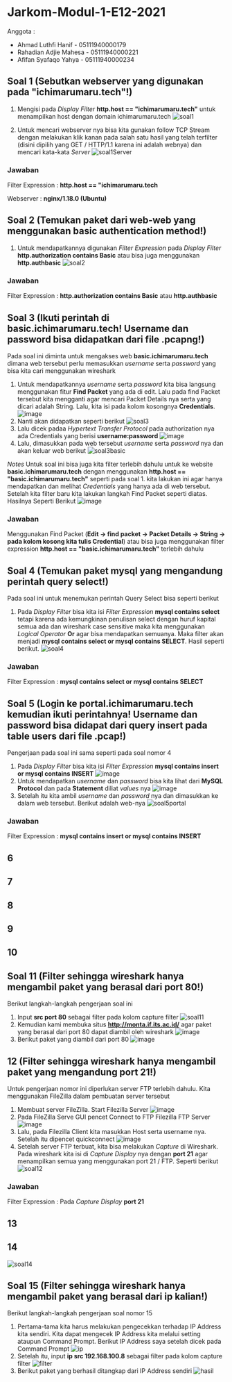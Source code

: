 # Jarkom-Modul-1-E12-2021
Anggota :
- Ahmad Luthfi Hanif	  - 05111940000179
- Rahadian Adjie Mahesa	- 05111940000221
- Afifan Syafaqo Yahya	- 05111940000234
 
## Soal 1 (Sebutkan webserver yang digunakan pada "ichimarumaru.tech"!)
1. Mengisi pada *Display Filter* **http.host == "ichimarumaru.tech"** untuk menampilkan host dengan domain ichimarumaru.tech
![soal1](https://user-images.githubusercontent.com/55140514/134492368-c9acdedd-b9d5-4173-9985-47c23252fa72.png)

2. Untuk mencari webserver nya bisa kita gunakan follow TCP Stream dengan melakukan klik kanan pada salah satu hasil yang telah terfilter (disini dipilih yang GET / HTTP/1.1 karena ini adalah webnya) dan mencari kata-kata *Server*
![soal1Server](https://user-images.githubusercontent.com/55140514/134492375-f04a2029-289a-4ae0-847f-ffc8943e6053.png)

### Jawaban
Filter Expression : **http.host == "ichimarumaru.tech**

Webserver : **nginx/1.18.0 (Ubuntu)**

## Soal 2 (Temukan paket dari web-web yang menggunakan basic authentication method!)
1. Untuk mendapatkannya digunakan *Filter Expression* pada *Display Filter* **http.authorization contains Basic** atau bisa juga menggunakan **http.authbasic**
![soal2](https://user-images.githubusercontent.com/55140514/134683594-d68dd7ba-7b98-4027-af8c-c6af64d540ed.png)

### Jawaban
Filter Expression : **http.authorization contains Basic** atau **http.authbasic**

## Soal 3 (Ikuti perintah di basic.ichimarumaru.tech! Username dan password bisa didapatkan dari file .pcapng!)
Pada soal ini diminta untuk mengakses web **basic.ichimarumaru.tech** dimana web tersebut perlu memasukkan *username* serta *password* yang bisa kita cari menggunakan wireshark
1. Untuk mendapatkannya *username* serta *password* kita bisa langsung menggunakan fitur **Find Packet** yang ada di edit. Lalu pada find Packet tersebut kita mengganti agar mencari Packet Details nya serta yang dicari adalah String. Lalu, kita isi pada kolom kosongnya **Credentials**.
![image](https://user-images.githubusercontent.com/55140514/134686297-2ed6c695-4459-45c6-9b8e-5aee883f59e9.png)
2. Nanti akan didapatkan seperti berikut
![soal3](https://user-images.githubusercontent.com/55140514/134687110-cf3318ce-ed0d-41f8-b435-7bd9193c26a7.png)
3. Lalu dicek padaa *Hypertext Transfer Protocol* pada authorization nya ada Credentials yang berisi **username:password** 
![image](https://user-images.githubusercontent.com/55140514/134686797-47d37d56-196b-477a-972a-c4e1bb30cf9d.png)
4. Lalu, dimasukkan pada web tersebut *username* serta *password* nya dan akan keluar web berikut
![soal3basic](https://user-images.githubusercontent.com/55140514/134686999-b471216f-2e73-440f-a5ea-a6fc7931fb98.png)

*Notes*
Untuk soal ini bisa juga kita filter terlebih dahulu untuk ke website **basic.ichimarumaru.tech** dengan menggunakan **http.host == "basic.ichimarumaru.tech"** seperti pada soal 1. kita lakukan ini agar hanya mendapatkan dan melihat *Credentials* yang hanya ada di web tersebut. Setelah kita filter baru kita lakukan langkah Find Packet seperti diatas. Hasilnya Seperti Berikut
![image](https://user-images.githubusercontent.com/55140514/134687798-02fd0c41-8f01-4985-a9c5-b75cdeb6a189.png)

### Jawaban
Menggunakan Find Packet (**Edit -> find packet -> Packet Details -> String -> pada kolom kosong kita tulis Credential**)
atau bisa juga menggunakan filter expression **http.host == "basic.ichimarumaru.tech"** terlebih dahulu

## Soal 4 (Temukan paket mysql yang mengandung perintah query select!)
Pada soal ini untuk menemukan perintah Query Select bisa seperti berikut
1. Pada *Display Filter* bisa kita isi *Filter Expression* **mysql contains select** tetapi karena ada kemungkinan penulisan select dengan huruf kapital semua ada dan wireshark case sensitive maka kita menggunakan *Logical Operator* **Or** agar bisa mendapatkan semuanya. Maka filter akan menjadi **mysql contains select or mysql contains SELECT**. Hasil seperti berikut.
![soal4](https://user-images.githubusercontent.com/55140514/134679265-356b552a-5984-4964-b9a1-a3381d66e6dc.png)

### Jawaban
Filter Expression : **mysql contains select or mysql contains SELECT**

## Soal 5 (Login ke portal.ichimarumaru.tech kemudian ikuti perintahnya! Username dan password bisa didapat dari query insert pada table users dari file .pcap!)
Pengerjaan pada soal ini sama seperti pada soal nomor 4
1. Pada *Display Filter* bisa kita isi *Filter Expression* **mysql contains insert or mysql contains INSERT**
![image](https://user-images.githubusercontent.com/55140514/134700609-ed63596f-766d-4061-b5b9-3a03dead716e.png)
2. Untuk mendapatkan *username* dan *password* bisa kita lihat dari **MySQL Protocol** dan pada **Statement** diliat *values* nya
![image](https://user-images.githubusercontent.com/55140514/134706330-e4f50f43-a4fa-4289-8588-9fe28ec271c2.png)
3. Setelah itu kita ambil *username* dan *password* nya dan dimasukkan ke dalam web tersebut. Berikut adalah web-nya
![soal5portal](https://user-images.githubusercontent.com/55140514/134680387-f49aade5-b050-41e2-b005-05791641d708.png)

### Jawaban
Filter Expression : **mysql contains insert or mysql contains INSERT**

## 6

## 7
## 8
## 9
## 10
## Soal 11 (Filter sehingga wireshark hanya mengambil paket yang berasal dari port 80!)
Berikut langkah-langkah pengerjaan soal ini
1. Input **src port 80** sebagai filter pada kolom capture filter
![soal11](https://raw.githubusercontent.com/ALuthfiH/Image/image/Screenshot%20(233).png)
2. Kemudian kami membuka situs **http://monta.if.its.ac.id/** agar paket yang berasal dari port 80 dapat diambil oleh wireshark
![image](https://raw.githubusercontent.com/ALuthfiH/Image/image/Screenshot%20(234).png)
3. Berikut paket yang diambil dari port 80
![image](https://raw.githubusercontent.com/ALuthfiH/Image/image/Screenshot%20(235).png)

## 12 (Filter sehingga wireshark hanya mengambil paket yang mengandung port 21!)
Untuk pengerjaan nomor ini diperlukan server FTP terlebih dahulu. Kita menggunakan FileZilla dalam pembuatan server tersebut
1. Membuat server FileZilla. Start Filezilla Server
![image](https://user-images.githubusercontent.com/55140514/134707335-b4ce7080-1a55-448f-80b0-045aaffbd612.png)
2. Pada FileZilla Serve GUI pencet Connect to FTP Filezilla FTP Server
![image](https://user-images.githubusercontent.com/55140514/134707538-3070ef76-747a-4581-af51-e9d11b933bff.png)
3. Lalu, pada Filezilla Client kita masukkan Host serta username nya. Setelah itu dipencet quickconnect
![image](https://user-images.githubusercontent.com/55140514/134707676-de8f2ab9-f9e4-47f0-b675-abc4cb3b0cca.png)
4. Setelah server FTP terbuat, kita bisa melakukan *Capture* di Wireshark. Pada wireshark kita isi di *Capture Display* nya dengan **port 21** agar menampilkan semua yang menggunakan port 21 / FTP. Seperti berikut
![soal12](https://user-images.githubusercontent.com/55140514/134503887-0ad07ed6-c8f2-4165-b586-e03ffabbc02b.png)

### Jawaban
Filter Expression : Pada *Capture Display* **port 21**

## 13

## 14
![soal14](https://user-images.githubusercontent.com/55140514/134504096-2bc2fea0-e91b-41fc-89c2-48b1f2cc4784.png)

## Soal 15 (Filter sehingga wireshark hanya mengambil paket yang berasal dari ip kalian!)
Berikut langkah-langkah pengerjaan soal nomor 15
1. Pertama-tama kita harus melakukan pengecekkan terhadap IP Address kita sendiri. Kita dapat mengecek IP Address kita melalui setting ataupun Command Prompt. Berikut IP Address saya setelah dicek pada Command Prompt
![ip](https://raw.githubusercontent.com/ALuthfiH/Image/image/Capture2.JPG)
2. Setelah itu, input **ip src 192.168.100.8** sebagai filter pada kolom capture filter
![filter](https://raw.githubusercontent.com/ALuthfiH/Image/image/Screenshot%20(236).png)
3. Berikut paket yang berhasil ditangkap dari IP Address sendiri
![hasil](https://raw.githubusercontent.com/ALuthfiH/Image/image/Screenshot%20(237).png)

